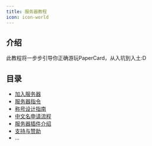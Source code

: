 ```yaml
---
title: 服务器教程
icon: icon-world
---
```


## 介绍

此教程将一步步引导你正确游玩PaperCard，从入坑到入土:D

## 目录

- [加入服务器](join.md)
- [服务器指令](command.md)
- [称号设计指南](name.md)
- [中文名申请流程](server/name.md)
- [服务器插件介绍](plugin.md)
- [支持与赞助](server/support.md)
- ...
